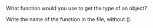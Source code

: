 What function would you use to get the type of an object?

Write the name of the function in the file, without ().
